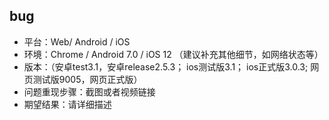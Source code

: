 ## bug
- 平台：Web/ Android / iOS
- 环境：Chrome / Android 7.0 / iOS 12 （建议补充其他细节，如网络状态等）
- 版本：（安卓test3.1，安卓release2.5.3； ios测试版3.1； ios正式版3.0.3; 网页测试版9005，网页正式版）
- 问题重现步骤：截图或者视频链接
- 期望结果：请详细描述
